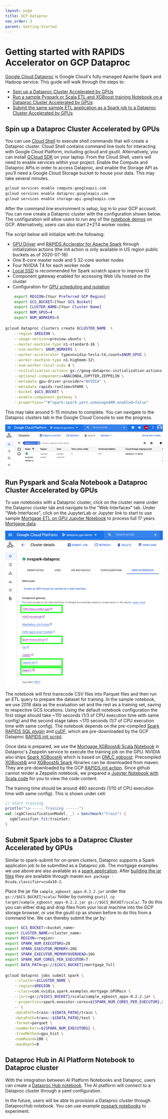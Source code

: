 ```yaml
---
layout: page
title: GCP Dataproc
nav_order: 2
parent: Getting-Started
---
```


# Getting started with RAPIDS Accelerator on GCP Dataproc
 [Google Cloud Dataproc](https://cloud.google.com/dataproc) is Google Cloud's fully managed Apache Spark and Hadoop service.  This guide will walk through the steps to:

* [Spin up a Dataproc Cluster Accelerated by GPUs](getting-started-gcp#spin-up-a-dataproc-cluster-accelerated-by-gpus)
* [Run a sample Pyspark or Scala ETL and XGBoost training Notebook on a Dataproc Cluster Accelerated by GPUs](getting-started-gcp#run-pyspark-and-scala-notebook-a-dataproc-cluster-accelerated-by-gpus)
* [Submit the same sample ETL application as a Spark job to a Dataproc Cluster Accelerated by GPUs](getting-started-gcp#submit-spark-jobs-to-a-dataproc-cluster-accelerated-by-gpus)

## Spin up a Dataproc Cluster Accelerated by GPUs
 
 You can use [Cloud Shell](https://cloud.google.com/shell) to execute shell commands that will create a Dataproc cluster.  Cloud Shell contains command line tools for interacting with Google Cloud Platform, including gcloud and gsutil.  Alternatively, you can install [GCloud SDK](https://cloud.google.com/sdk/install) on your laptop.  From the Cloud Shell, users will need to enable services within your project.  Enable the Compute and Dataproc APIs in order to access Dataproc, and enable the Storage API as you’ll need a Google Cloud Storage bucket to house your data.  This may take several minutes.
```bash
gcloud services enable compute.googleapis.com
gcloud services enable dataproc.googleapis.com
gcloud services enable storage-api.googleapis.com
``` 

After the command line environment is setup, log in to your GCP account.  You can now create a Dataproc cluster with the configuration shown below.
The configuration will allow users to run any of the [notebook demos](https://github.com/NVIDIA/spark-rapids/tree/branch-0.2/docs/demo/GCP) on GCP.  Alternatively, users can also start 2*2T4 worker nodes.

The script below will initialize with the following: 

* [GPU Driver](https://github.com/GoogleCloudDataproc/initialization-actions/tree/master/gpu) and [RAPIDS Acclerator for Apache Spark](https://github.com/GoogleCloudDataproc/initialization-actions/tree/master/rapids) through initialization actions (the init action is only available in US region public buckets as of 2020-07-16)
* One 8-core master node and 5 32-core worker nodes
* Four NVIDIA T4 for each worker node
* [Local SSD](https://cloud.google.com/dataproc/docs/concepts/compute/dataproc-local-ssds) is recommended for Spark scratch space to improve IO 
* Component gateway enabled for accessing Web UIs hosted on the cluster
* Configuration for [GPU scheduling and isolation](/get-started/yarn-gpu.html)


```bash
    export REGION=[Your Preferred GCP Region]
    export GCS_BUCKET=[Your GCS Bucket]
    export CLUSTER_NAME=[Your Cluster Name]
    export NUM_GPUS=4
    export NUM_WORKERS=5

gcloud dataproc clusters create $CLUSTER_NAME  \
    --region $REGION \
    --image-version=preview-ubuntu \
    --master-machine-type n1-standard-16 \
    --num-workers $NUM_WORKERS \
    --worker-accelerator type=nvidia-tesla-t4,count=$NUM_GPUS \
    --worker-machine-type n1-highmem-32\
    --num-worker-local-ssds 4 \
    --initialization-actions gs://goog-dataproc-initialization-actions-${REGION}/gpu/install_gpu_driver.sh,gs://goog-dataproc-initialization-actions-${REGION}/rapids/rapids.sh \
    --optional-components=ANACONDA,JUPYTER,ZEPPELIN \
    --metadata gpu-driver-provider="NVIDIA" \
    --metadata rapids-runtime=SPARK \
    --bucket $GCS_BUCKET \
    --enable-component-gateway \
    --properties="^#^spark:spark.yarn.unmanagedAM.enabled=false"
``` 
This may take around 5-15 minutes to complete.  You can navigate to the Dataproc clusters tab in the Google Cloud Console to see the progress.

![Dataproc Cluster](../img/dataproc-cluster.png)

## Run Pyspark and Scala Notebook a Dataproc Cluster Accelerated by GPUs
To use notebooks with a Dataproc cluster, click on the cluster name under the Dataproc cluster tab and navigate to the "Web Interfaces" tab.  Under "Web Interfaces", click on the JupyterLab or Jupyter link to start to use sample [Mortgage ETL on GPU Jupyter Notebook](../demo/GCP/Mortgage-ETL-GPU.ipynb) to process full 17 years [Mortgage data](https://rapidsai.github.io/demos/datasets/mortgage-data). 

![Dataproc Web Interfaces](../img/dataproc-service.png)

The notebook will first transcode CSV files into Parquet files and then run an ETL query to prepare the dataset for training.  In the sample notebook, we use 2016 data as the evaluation set and the rest as a training set, saving to respective GCS locations.  Using the default notebook configuration the first stage should take ~110 seconds (1/3 of CPU execution time with same config) and the second stage takes ~170 seconds (1/7 of CPU execution time with same config).  The notebook depends on the pre-compiled [Spark RAPIDS SQL plugin](https://mvnrepository.com/artifact/com.nvidia/rapids-4-spark-parent) and [cuDF](https://mvnrepository.com/artifact/ai.rapids/cudf/0.15), which are pre-downloaded by the GCP Dataproc [RAPIDS init script](https://github.com/GoogleCloudDataproc/initialization-actions/tree/master/rapids).

Once data is prepared, we use the [Mortgage XGBoost4j Scala Notebook](../demo/GCP/mortgage-xgboost4j-gpu-scala.zpln) in Dataproc's Zeppelin service to execute the training job on the GPU.  NVIDIA also ships [Spark XGBoost4j](https://github.com/NVIDIA/spark-xgboost) which is based on [DMLC xgboost](https://github.com/dmlc/xgboost).  Precompiled [XGBoost4j](https://repo1.maven.org/maven2/com/nvidia/xgboost4j_3.0/) and [XGBoost4j Spark](https://repo1.maven.org/maven2/com/nvidia/xgboost4j-spark_3.0/1.0.0-0.1.0/) libraries can be downloaded from maven.  They are pre-downloaded by the GCP [RAPIDS init action](https://github.com/GoogleCloudDataproc/initialization-actions/tree/master/rapids).  Since github cannot render a Zeppelin notebook, we prepared a [Jupyter Notebook with Scala code](../demo/GCP/mortgage-xgboost4j-gpu-scala.ipynb) for you to view the code content. 

The training time should be around 480 seconds (1/10 of CPU execution time with same config).  This is shown under cell:
```scala
// Start training
println("\n------ Training ------")
val (xgbClassificationModel, _) = benchmark("train") {
  xgbClassifier.fit(trainSet)
}
```

## Submit Spark jobs to a Dataproc Cluster Accelerated by GPUs
Similar to spark-submit for on-prem clusters, Dataproc supports a Spark applicaton job to be submitted as a Dataproc job.  The mortgage examples we use above are also available as a [spark application](https://github.com/NVIDIA/spark-xgboost-examples/tree/spark-3/examples/apps/scala).  After [building the jar files](https://github.com/NVIDIA/spark-xgboost-examples/blob/spark-3/getting-started-guides/building-sample-apps/scala.md) they are available through maven `mvn package -Dcuda.classifier=cuda10-2`. 

Place the jar file `sample_xgboost_apps-0.2.2.jar` under the `gs://$GCS_BUCKET/scala/` folder by running `gsutil cp target/sample_xgboost_apps-0.2.2.jar gs://$GCS_BUCKET/scala/`.  To do this you can either drag and drop files from your local machine into the GCP storage browser, or use the gsutil cp as shown before to do this from a command line.  We can thereby submit the jar by:

```bash
export GCS_BUCKET=<bucket_name>
export CLUSTER_NAME=<cluster_name>
export REGION=<region>
export SPARK_NUM_EXECUTORS=20
export SPARK_EXECUTOR_MEMORY=20G
export SPARK_EXECUTOR_MEMORYOVERHEAD=16G
export SPARK_NUM_CORES_PER_EXECUTOR=7
export DATA_PATH=gs://${GCS_BUCKET}/mortgage_full

gcloud dataproc jobs submit spark \
    --cluster=$CLUSTER_NAME \
    --region=$REGION \
    --class=com.nvidia.spark.examples.mortgage.GPUMain \
    --jars=gs://${GCS_BUCKET}/scala/sample_xgboost_apps-0.2.2.jar \
    --properties=spark.executor.cores=${SPARK_NUM_CORES_PER_EXECUTOR},spark.task.cpus=${SPARK_NUM_CORES_PER_EXECUTOR},spark.executor.memory=${SPARK_EXECUTOR_MEMORY},spark.executor.memoryOverhead=${SPARK_EXECUTOR_MEMORYOVERHEAD},spark.executor.resource.gpu.amount=1,spark.task.resource.gpu.amount=1,spark.rapids.sql.hasNans=false,spark.rapids.sql.batchSizeBytes=512M,spark.rapids.sql.reader.batchSizeBytes=768M,spark.rapids.sql.variableFloatAgg.enabled=true,spark.rapids.memory.gpu.pooling.enabled=false \
    -- \
    -dataPath=train::${DATA_PATH}/train \
    -dataPath=trans::${DATA_PATH}/test \
    -format=parquet \
    -numWorkers=${SPARK_NUM_EXECUTORS} \
    -treeMethod=gpu_hist \
    -numRound=100 \
    -maxDepth=8   
``` 

## Dataproc Hub in AI Platform Notebook to Dataproc cluster 
With the integration between AI Platform Notebooks and Dataproc, users can create a [Dataproc Hub notebook](https://cloud.google.com/blog/products/data-analytics/administering-jupyter-notebooks-for-spark-workloads-on-dataproc).  The AI platform will connect to a Dataproc cluster through a yaml configuration.

In the future, users will be able to provision a Dataproc cluster through DataprocHub notebook.  You can use example [pyspark notebooks](../demo/GCP/Mortgage-ETL-GPU.ipynb) to experiment. 
